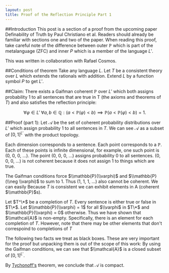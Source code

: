 ```yaml
---
layout: post
title: Proof of the Reflection Principle Part 1
---
```

##Introduction
This post is a section of a proof from the upcoming paper Definability of Truth by Paul Christiano et al.
Readers should already be familiar with sections one and two of the paper.
When reading this proof, take careful note of the difference between outer $\mathbb{P}$ which is part of the metalanguage (ZFC) and inner $P$ which is a member of the language $L'$.

This was written in collaboration with Rafael Cosmos.

##Conditions of theorem
Take any language $L$. Let $T$ be a consistent theory over $L$ which extends the rationals with addition. Extend $L$ by a function symbol $P$ to get $L'$.

##Claim:
There exists a Gaifman coherent $\mathbb{P}$ over $L'$ which both assigns probability 1 to all sentences that are true in T (the axioms and theorems of $T$) and also satisfies the reflection principle:

$$\forall \varphi \in L' \;\forall a, b \in \mathbb{Q}:\left(a < \mathbb{P}(\varphi) < b\right)\implies\mathbb{P}(a < \mathbb{P}(\varphi) < b) = 1.$$

##Proof (part 1):
Let $\mathcal{A}$ be the set of coherent probability distributions over $L'$ which assign probability 1 to all sentences in $T$. We can see $\mathcal{A}$ as a subset of $[0, 1]^{L'}$ with the product topology.

Each dimension corresponds to a sentence.
Each point corresponds to a $\mathbb{P}$. Each of these points is infinite dimensional, for example, one such point is (0, 0, 0, ...).
The point (0, 0, 0, ...) assigns probability 0 to all sentences. (0, 0, 0, ...) is not coherent because it does not assign 1 to things which are true.

The Gaifman conditions force $\\mathbb{P}(\\varphi)$ and $\\mathbb{P}(\\neg \\varphi)$ to sum to 1. Thus (1, 1, 1, ...) also cannot be coherent. We can easily 
Because $T$ is consistent we can exhibit elements in A (coherent $\\mathbb{P}$s).

Let $T^\*$ be a completion of $T$.
Every sentence is either true or false in $T\*$.
Let $\\mathbb{P}(\\varphi) = 1$ for all $\\varphi$ in $T\*$ and $\\mathbb{P}(\\varphi) = 0$ otherwise.
Thus we have shown that $\\mathcal{A}$ is non-empty. Specifically, there is an element for each completion of $T$. However, note that there may be other elements that don't correspoind to completions of $T$

The following two facts we treat as black boxes. These are very important for the proof but unpacking them is out of the scope of this work:
By using the Gaifman conditions, we can see that $\\mathcal{A}$ is a closed subset of $[0, 1]^{L'}$.

By [Tychonoff's](https://en.wikipedia.org/wiki/Tychonoff%27s_theorem) theorem, we conclude that $\mathcal{A}$ is compact.
